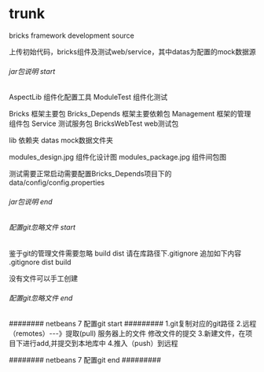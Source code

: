 trunk
=====

bricks framework development source

上传初始代码，bricks组件及测试web/service，其中datas为配置的mock数据源

###### jar包说明 start ########
AspectLib   组件化配置工具
ModuleTest  组件化测试

Bricks	框架主要包
Bricks_Depends  框架主要依赖包
Management	框架的管理组件包
Service		测试服务包
BricksWebTest	web测试包

lib	依赖夹
datas	mock数据文件夹

modules_design.jpg	组件化设计图
modules_package.jpg	组件间包图

测试需要正常启动需要配置Bricks_Depends项目下的data/config/config.properties
###### jar包说明 end ########

###### 配置git忽略文件 start ########
鉴于git的管理文件需要忽略
build
dist
请在库路径下.gitignore
追加如下内容
.gitignore
dist
build

没有文件可以手工创建
###### 配置git忽略文件 end ########


######## netbeans 7 配置git start #########
1.git复制对应的git路径
2.远程（remotes）---》提取(pull)  服务器上的文件
修改文件的提交
3.新建文件，在项目下进行add,并提交到本地库中
4.推入（push）到远程

######## netbeans 7 配置git end #########

